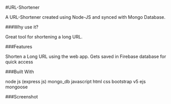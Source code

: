 #URL-Shortener

A URL-Shortener created using Node-JS and synced with Mongo Database.

###Why use it?

Great tool for shortening a long URL.

###Features

Shorten a Long URL using the web app.
Gets saved in Firebase database for quick access

###Built With

node js (express js)
mongo_db
javascript
html
css
bootstrap v5
ejs
mongoose

###Screenshot

